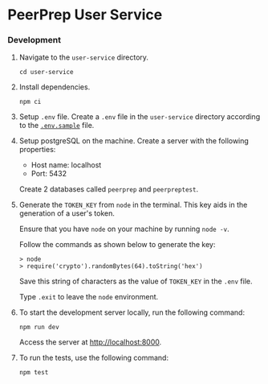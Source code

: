 # PeerPrep User Service

### Development

1.  Navigate to the `user-service` directory.
    ```shell
    cd user-service
    ```

2.  Install dependencies.
    ```shell
    npm ci
    ```

3. Setup `.env` file.
   Create a `.env` file in the `user-service` directory according to the [`.env.sample`](/user-service/.env.sample) file.

4.  Setup postgreSQL on the machine.
    Create a server with the following properties:
    * Host name: localhost
    * Port: 5432

    Create 2 databases called `peerprep` and `peerpreptest`.

5.  Generate the `TOKEN_KEY` from `node` in the terminal.
    This key aids in the generation of a user's token.

    Ensure that you have `node` on your machine by running `node -v`.
    
    Follow the commands as shown below to generate the key:
    ```shell
    > node
    > require('crypto').randomBytes(64).toString('hex')
    ```

    Save this string of characters as the value of `TOKEN_KEY` in the `.env` file.

    Type `.exit` to leave the `node` environment.

6.  To start the development server locally, run the following command:
    ```shell
    npm run dev
    ```
    Access the server at [http://localhost:8000]().

7.  To run the tests, use the following command:

    ```shell
    npm test
    ```
